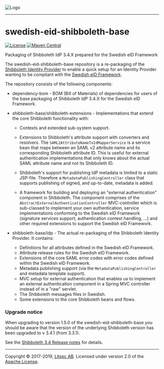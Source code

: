 ![Logo](https://github.com/litsec/eidas-opensaml/blob/master/docs/img/litsec-small.png)

------

# swedish-eid-shibboleth-base

[![License](https://img.shields.io/badge/License-Apache%202.0-blue.svg)](https://opensource.org/licenses/Apache-2.0) [![Maven Central](https://maven-badges.herokuapp.com/maven-central/se.litsec.sweid.idp/shibboleth-base/badge.svg)](https://maven-badges.herokuapp.com/maven-central/se.litsec.sweid.idp/shibboleth-base)

Packaging of Shibboleth IdP 3.4.X prepared for the Swedish eID Framework

The swedish-eid-shibboleth-base repository is a re-packaging of the [Shibboleth Identity Provider](https://wiki.shibboleth.net/confluence/display/IDP30/Home) to enable a quick setup for an Identity Provider wanting to be compliant with the [Swedish eID Framework](https://github.com/swedenconnect/technical-framework).

The repository consists of the following components:

* dependency-bom - BOM (Bill of Materials) of dependencies for users of the base packaging of Shibboleth IdP 3.4.X for the Swedish eID Framework.

* shibboleth-base/shibboleth-extensions - Implementations that extend the core Shibboleth functionality with:
	* Contexts and extended sub-system support.
	
	* Extensions to Shibboleth's attribute support with converters and resolvers. The `SAML2AttributeNameToIdMapperService` is a service bean that maps between an SAML v2 attribute name and its corresponding Shibboleth attribute ID. This is useful for external authentication implementations that only knows about the actual SAML attribute name and not its Shibboleth ID.

	* Shibboleth's support for publishing IdP metadata is limited to a static JSP-file. Therefore a `MetadataPublishingController` class that supports publishing of signed, and up-to-date, metadata is added.

	* A framework for building and deploying an "external authentication" component in Shibboleth. The component comprises of the `AbstractExternalAuthenticationController` MVC-controller which is sub-classed to implement your own authentication, service implementations conforming to the Swedish eID Framework (signature services support, authentication context handling, ...) and other required extensions to support the Swedish eID Framework.


* shibboleth-base/idp - The actual re-packaging of the Shibboleth Identity Provider. It contains:
	- Definitions for all attributes defined in the Swedish eID Framework.
	- Attribute release rules for the Swedish eID Framework.
	- Extensions of the core SAML error codes with error codes defined within the Swedish eID Framework.
	- Metadata publishing support (via the `MetadataPublishingController` and metadata template support).
	- MVC setup for external authentication that enables us to implement an external authentication component in a Spring MVC controller instead of in a "raw" servlet.
	- The Shibboleth messages files in Swedish.
	- Some extensions to the core Shibboleth beans and flows.
	
### Upgrade notice

When upgrading to version 1.5.0 of the swedish-eid-shibboleth-base you should be aware that the version of the underlying Shibboleth version has been upgraded to v 3.4.1 (from 3.3.1).

See the [Shibboleth 3.4 Release notes](https://wiki.shibboleth.net/confluence/display/IDP30/ReleaseNotes) for details.

------

Copyright &copy; 2017-2019, [Litsec AB](http://www.litsec.se). Licensed under version 2.0 of the [Apache License](http://www.apache.org/licenses/LICENSE-2.0).
